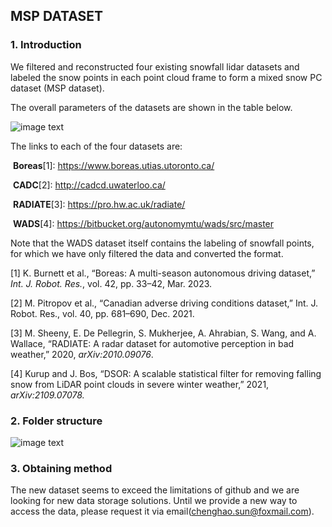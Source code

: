 ## MSP DATASET

### 1. Introduction

We filtered and reconstructed four existing snowfall lidar datasets and labeled the snow points in each point cloud frame to form a mixed snow PC dataset (MSP dataset).

The overall parameters of the datasets are shown in the table below.

![image text](https://s21.ax1x.com/2024/03/25/pF5P3E6.png)


 The links to each of the four datasets are:

​	**Boreas**[1]:         https://www.boreas.utias.utoronto.ca/

​	**CADC**[2]:            http://cadcd.uwaterloo.ca/

​	**RADIATE**[3]:      https://pro.hw.ac.uk/radiate/

​	**WADS**[4]:           https://bitbucket.org/autonomymtu/wads/src/master

Note that the WADS dataset itself contains the labeling of snowfall points, for which we have only filtered the data and converted the format.

[1]    K. Burnett et al., “Boreas: A multi-season autonomous driving dataset,” *Int. J. Robot. Res.*, vol. 42, pp. 33–42, Mar. 2023.

[2]    M. Pitropov et al., “Canadian adverse driving conditions dataset,” Int. J. Robot. Res., vol. 40, pp. 681–690, Dec. 2021.

[3]    M. Sheeny, E. De Pellegrin, S. Mukherjee, A. Ahrabian, S. Wang, and A. Wallace, “RADIATE: A radar dataset for automotive perception in bad weather,” 2020, *arXiv:2010.09076*.	

[4]    Kurup and J. Bos, “DSOR: A scalable statistical filter for removing falling snow from LiDAR point clouds in severe winter weather,” 2021, *arXiv:2109.07078.*

### 2. Folder structure

![image text](https://s21.ax1x.com/2024/03/25/pF5PQD1.png)

### 3. Obtaining method
The new dataset seems to exceed the limitations of github and we are looking for new data storage solutions. Until we provide a new way to access the data, please request it via email(chenghao.sun@foxmail.com).

